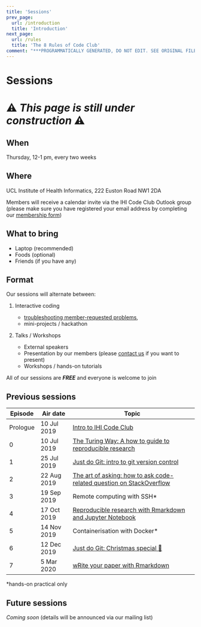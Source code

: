 ```yaml
---
title: 'Sessions'
prev_page:
  url: /introduction
  title: 'Introduction'
next_page:
  url: /rules
  title: 'The 8 Rules of Code Club'
comment: "***PROGRAMMATICALLY GENERATED, DO NOT EDIT. SEE ORIGINAL FILES IN /content***"
---
```

# Sessions

# ⚠️ _This page is still under construction_ ⚠️

## When
Thursday, 12-1 pm, every two weeks

## Where
UCL Institute of Health Informatics,
222 Euston Road NW1 2DA

Members will receive a calendar invite via the IHI Code Club Outlook group
(please make sure you have registered your email address by completing our [membership form](https://forms.office.com/Pages/ResponsePage.aspx?id=_oivH5ipW0yTySEKEdmlwmTLVShUkb9Nh40TgmRp95lUQjdSM0JDQzNPMURSRDZWTzFLRjY0WU1QMi4u))

## What to bring
* Laptop (recommended)
* Foods (optional)
* Friends (if you have any)

## Format

Our sessions will alternate between:

1. Interactive coding

    - [troubleshooting member-requested problems](how_to_guides/upload_problem),
    - mini-projects / hackathon

1. Talks / Workshops

    - External speakers
    - Presentation by our members (please [contact us](Contact) if you want to present)
    - Workshops / hands-on tutorials

All of our sessions are ___FREE___ and everyone is welcome to join

## Previous sessions

| Episode  | Air date    | Topic                                                                                                                               |
|----------|-------------|-------------------------------------------------------------------------------------------------------------------------------------|
| Prologue | 10 Jul 2019 | [Intro to IHI Code Club](https://drive.google.com/file/d/17aX81BsLlbhlu91HQWAuceNHVAT-h2KK/view)                                    |
| 0        | 10 Jul 2019 | [The Turing Way: A how to guide to reproducible research](https://zenodo.org/record/3292461)                                        |
| 1        | 25 Jul 2019 | [Just do Git: intro to git version control](https://drive.google.com/file/d/16_KGslu_Pofn-iPt83L7SeXRnFRhWC2X/view)                 |
| 2        | 22 Aug 2019 | [The art of asking: how to ask code-related question on StackOverflow](https://ihi-codeclub-slides.netlify.com/#1)                  |
| 3        | 19 Sep 2019 | Remote computing with SSH*                                                                                                 |
| 4        | 17 Oct 2019 | [Reproducible research with Rmarkdown and Jupyter Notebook](https://drive.google.com/file/d/1l60gNyAhBW_I7kN-ooOMV7XTnzsli5QJ/view) |
| 5        | 14 Nov 2019 | Containerisation with Docker*                                                                                              |
| 6        | 12 Dec 2019 | [Just do Git: Christmas special 🎄](https://drive.google.com/file/d/19R8ouCoYf7a_yXnu2y-JoiHojmcZym10/view)                         |
| 7        | 5 Mar 2020  | [wRite your paper with Rmarkdown](https://github.com/IHI-Code-Club/Rmarkdown)                                                       |

\*hands-on practical only

## Future sessions
_Coming soon_ (details will be announced via our mailing list)

